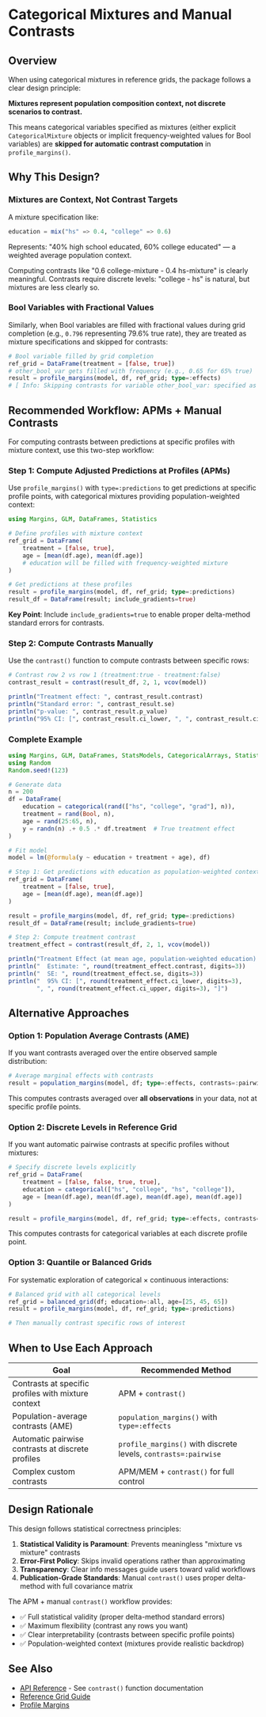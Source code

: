 # Categorical Mixtures and Manual Contrasts

## Overview

When using categorical mixtures in reference grids, the package follows a clear design principle:

**Mixtures represent population composition context, not discrete scenarios to contrast.**

This means categorical variables specified as mixtures (either explicit `CategoricalMixture` objects or implicit frequency-weighted values for Bool variables) are **skipped for automatic contrast computation** in `profile_margins()`.

## Why This Design?

### Mixtures are Context, Not Contrast Targets

A mixture specification like:
```julia
education = mix("hs" => 0.4, "college" => 0.6)
```

Represents: "40% high school educated, 60% college educated" — a weighted average population context.

Computing contrasts like "0.6 college-mixture - 0.4 hs-mixture" is clearly meaningful. Contrasts require discrete levels: "college - hs" is natural, but mixtures are less clearly so.

### Bool Variables with Fractional Values

Similarly, when Bool variables are filled with fractional values during grid completion (e.g., `0.796` representing 79.6% true rate), they are treated as mixture specifications and skipped for contrasts:

```julia
# Bool variable filled by grid completion
ref_grid = DataFrame(treatment = [false, true])
# other_bool_var gets filled with frequency (e.g., 0.65 for 65% true)
result = profile_margins(model, df, ref_grid; type=:effects)
# [ Info: Skipping contrasts for variable other_bool_var: specified as mixture...
```

## Recommended Workflow: APMs + Manual Contrasts

For computing contrasts between predictions at specific profiles with mixture context, use this two-step workflow:

### Step 1: Compute Adjusted Predictions at Profiles (APMs)

Use `profile_margins()` with `type=:predictions` to get predictions at specific profile points, with categorical mixtures providing population-weighted context:

```julia
using Margins, GLM, DataFrames, Statistics

# Define profiles with mixture context
ref_grid = DataFrame(
    treatment = [false, true],
    age = [mean(df.age), mean(df.age)]
    # education will be filled with frequency-weighted mixture
)

# Get predictions at these profiles
result = profile_margins(model, df, ref_grid; type=:predictions)
result_df = DataFrame(result; include_gradients=true)
```

**Key Point**: Include `include_gradients=true` to enable proper delta-method standard errors for contrasts.

### Step 2: Compute Contrasts Manually

Use the `contrast()` function to compute contrasts between specific rows:

```julia
# Contrast row 2 vs row 1 (treatment:true - treatment:false)
contrast_result = contrast(result_df, 2, 1, vcov(model))

println("Treatment effect: ", contrast_result.contrast)
println("Standard error: ", contrast_result.se)
println("p-value: ", contrast_result.p_value)
println("95% CI: [", contrast_result.ci_lower, ", ", contrast_result.ci_upper, "]")
```

### Complete Example

```julia
using Margins, GLM, DataFrames, StatsModels, CategoricalArrays, Statistics
using Random
Random.seed!(123)

# Generate data
n = 200
df = DataFrame(
    education = categorical(rand(["hs", "college", "grad"], n)),
    treatment = rand(Bool, n),
    age = rand(25:65, n),
    y = randn(n) .+ 0.5 .* df.treatment  # True treatment effect
)

# Fit model
model = lm(@formula(y ~ education + treatment + age), df)

# Step 1: Get predictions with education as population-weighted context
ref_grid = DataFrame(
    treatment = [false, true],
    age = [mean(df.age), mean(df.age)]
)

result = profile_margins(model, df, ref_grid; type=:predictions)
result_df = DataFrame(result; include_gradients=true)

# Step 2: Compute treatment contrast
treatment_effect = contrast(result_df, 2, 1, vcov(model))

println("Treatment Effect (at mean age, population-weighted education):")
println("  Estimate: ", round(treatment_effect.contrast, digits=3))
println("  SE: ", round(treatment_effect.se, digits=3))
println("  95% CI: [", round(treatment_effect.ci_lower, digits=3),
        ", ", round(treatment_effect.ci_upper, digits=3), "]")
```

## Alternative Approaches

### Option 1: Population Average Contrasts (AME)

If you want contrasts averaged over the entire observed sample distribution:

```julia
# Average marginal effects with contrasts
result = population_margins(model, df; type=:effects, contrasts=:pairwise)
```

This computes contrasts averaged over **all observations** in your data, not at specific profile points.

### Option 2: Discrete Levels in Reference Grid

If you want automatic pairwise contrasts at specific profiles without mixtures:

```julia
# Specify discrete levels explicitly
ref_grid = DataFrame(
    treatment = [false, false, true, true],
    education = categorical(["hs", "college", "hs", "college"]),
    age = [mean(df.age), mean(df.age), mean(df.age), mean(df.age)]
)

result = profile_margins(model, df, ref_grid; type=:effects, contrasts=:pairwise)
```

This computes contrasts for categorical variables at each discrete profile point.

### Option 3: Quantile or Balanced Grids

For systematic exploration of categorical × continuous interactions:

```julia
# Balanced grid with all categorical levels
ref_grid = balanced_grid(df; education=:all, age=[25, 45, 65])
result = profile_margins(model, df, ref_grid; type=:predictions)

# Then manually contrast specific rows of interest
```

## When to Use Each Approach

| Goal | Recommended Method |
|------|-------------------|
| Contrasts at specific profiles with mixture context | APM + `contrast()` |
| Population-average contrasts (AME) | `population_margins()` with `type=:effects` |
| Automatic pairwise contrasts at discrete profiles | `profile_margins()` with discrete levels, `contrasts=:pairwise` |
| Complex custom contrasts | APM/MEM + `contrast()` for full control |

## Design Rationale

This design follows statistical correctness principles:

1. **Statistical Validity is Paramount**: Prevents meaningless "mixture vs mixture" contrasts
2. **Error-First Policy**: Skips invalid operations rather than approximating
3. **Transparency**: Clear info messages guide users toward valid workflows
4. **Publication-Grade Standards**: Manual `contrast()` uses proper delta-method with full covariance matrix

The APM + manual `contrast()` workflow provides:
- ✅ Full statistical validity (proper delta-method standard errors)
- ✅ Maximum flexibility (contrast any rows you want)
- ✅ Clear interpretability (contrasts between specific profile points)
- ✅ Population-weighted context (mixtures provide realistic backdrop)

## See Also

- [API Reference](../api.md) - See `contrast()` function documentation
- [Reference Grid Guide](../reference_grids.md)
- [Profile Margins](../profile_margins.md)
